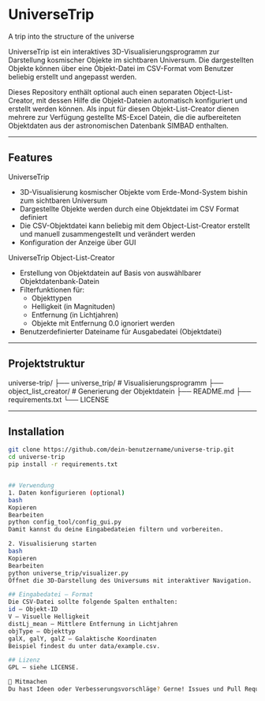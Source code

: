 # UniverseTrip
A trip into the structure of the universe

UniverseTrip ist ein interaktives 3D-Visualisierungsprogramm zur Darstellung kosmischer Objekte im sichtbaren Universum. Die dargestellten Objekte können über eine Objekt-Datei im CSV-Format vom Benutzer beliebig erstellt und angepasst werden.

Dieses Repository enthält optional auch einen separaten Object-List-Creator, mit dessen Hilfe die Objekt-Dateien automatisch konfiguriert und erstellt werden können. Als input für diesen Objekt-List-Creator dienen mehrere zur Verfügung gestellte MS-Excel Datein, die die aufbereiteten Objektdaten aus der astronomischen Datenbank SIMBAD enthalten.

---

## Features

UniverseTrip
- 3D-Visualisierung kosmischer Objekte vom Erde-Mond-System bishin zum sichtbaren Universum
- Dargestellte Objekte werden durch eine Objektdatei im CSV Format definiert
- Die CSV-Objektdatei kann beliebig mit dem Object-List-Creator erstellt und manuell zusammengestellt und verändert werden
- Konfiguration der Anzeige über GUI

UniverseTrip Object-List-Creator
- Erstellung von Objektdatein auf Basis von auswählbarer Objektdatenbank-Datein
- Filterfunktionen für:
  - Objekttypen
  - Helligkeit (in Magnituden)
  - Entfernung (in Lichtjahren)
  - Objekte mit Entfernung 0.0 ignoriert werden
- Benutzerdefinierter Dateiname für Ausgabedatei (Objektdatei)


---

## Projektstruktur

universe-trip/ 
├── universe_trip/ # Visualisierungsprogramm 
├── object_list_creator/ # Generierung der Objektdatein
├── README.md 
├── requirements.txt 
└── LICENSE

---

## Installation

```bash
git clone https://github.com/dein-benutzername/universe-trip.git
cd universe-trip
pip install -r requirements.txt


## Verwendung
1. Daten konfigurieren (optional)
bash
Kopieren
Bearbeiten
python config_tool/config_gui.py
Damit kannst du deine Eingabedateien filtern und vorbereiten.

2. Visualisierung starten
bash
Kopieren
Bearbeiten
python universe_trip/visualizer.py
Öffnet die 3D-Darstellung des Universums mit interaktiver Navigation.

## Eingabedatei – Format
Die CSV-Datei sollte folgende Spalten enthalten:
id – Objekt-ID
V – Visuelle Helligkeit
distLj_mean – Mittlere Entfernung in Lichtjahren
objType – Objekttyp
galX, galY, galZ – Galaktische Koordinaten
Beispiel findest du unter data/example.csv.

## Lizenz
GPL – siehe LICENSE.

💬 Mitmachen
Du hast Ideen oder Verbesserungsvorschläge? Gerne! Issues und Pull Requests sind willkommen!

